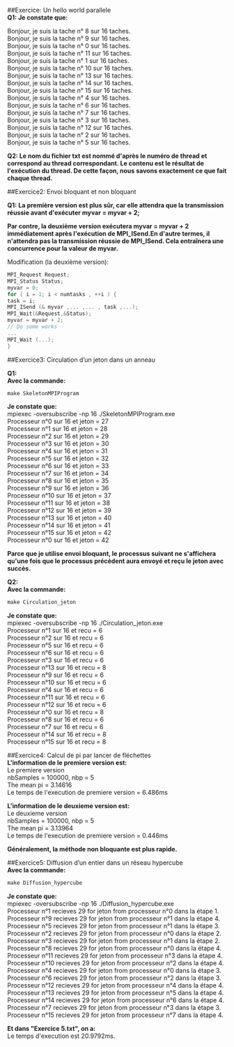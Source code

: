 ##Exercice: Un hello world parallele  
**Q1: Je constate que:**

Bonjour, je suis la tache n° 8 sur 16 taches.  
Bonjour, je suis la tache n° 9 sur 16 taches.  
Bonjour, je suis la tache n° 0 sur 16 taches.  
Bonjour, je suis la tache n° 11 sur 16 taches.  
Bonjour, je suis la tache n° 1 sur 16 taches.  
Bonjour, je suis la tache n° 10 sur 16 taches.  
Bonjour, je suis la tache n° 13 sur 16 taches.  
Bonjour, je suis la tache n° 14 sur 16 taches.  
Bonjour, je suis la tache n° 15 sur 16 taches.  
Bonjour, je suis la tache n° 4 sur 16 taches.  
Bonjour, je suis la tache n° 6 sur 16 taches.  
Bonjour, je suis la tache n° 7 sur 16 taches.  
Bonjour, je suis la tache n° 3 sur 16 taches.  
Bonjour, je suis la tache n° 12 sur 16 taches.  
Bonjour, je suis la tache n° 2 sur 16 taches.  
Bonjour, je suis la tache n° 5 sur 16 taches.  

**Q2: Le nom du fichier txt est nommé d'après le numéro de thread et correspond au thread correspondant. Le contenu est le résultat de l'exécution du thread. De cette façon, nous savons exactement ce que fait chaque thread.**  

##Exercice2: Envoi bloquant et non bloquant  

**Q1:**
**La première version est plus sûr, car elle attendra que la transmission réussie avant d'exécuter myvar = myvar + 2;**  

**Par contre, la deuxième version  exécutera myvar = myvar + 2 immédiatement après l'exécution de MPI_ISend.En d'autre termes, il n'attendra pas la transmission réussie de MPI_ISend. Cela entraînera une concurrence pour la valeur de myvar.**  

Modification (la deuxième version):  
```cpp
MPI_Request Request;
MPI_Status Status;
myvar = 0;
for ( i = 1; i < numtasks , ++i ) {
task = i;
MPI_ISend (& myvar ,... ,... , task ,...);
MPI_Wait(&Request,&Status);
myvar = myvar + 2;
// Do some works
...
MPI_Wait (...);
}
```

##Exercice3: Circulation d’un jeton dans un anneau

**Q1:**   
**Avec la commande:**  
```cpp
make SkeletonMPIProgram
```   
**Je constate que:**  
mpiexec -oversubscribe -np 16 ./SkeletonMPIProgram.exe  
Processeur n°0 sur 16 et jeton = 27  
Processeur n°1 sur 16 et jeton = 28  
Processeur n°2 sur 16 et jeton = 29  
Processeur n°3 sur 16 et jeton = 30  
Processeur n°4 sur 16 et jeton = 31  
Processeur n°5 sur 16 et jeton = 32  
Processeur n°6 sur 16 et jeton = 33  
Processeur n°7 sur 16 et jeton = 34  
Processeur n°8 sur 16 et jeton = 35  
Processeur n°9 sur 16 et jeton = 36  
Processeur n°10 sur 16 et jeton = 37  
Processeur n°11 sur 16 et jeton = 38  
Processeur n°12 sur 16 et jeton = 39  
Processeur n°13 sur 16 et jeton = 40  
Processeur n°14 sur 16 et jeton = 41  
Processeur n°15 sur 16 et jeton = 42  
Processeur n°0 sur 16 et jeton = 42  

**Parce que je utilise envoi bloquant, le processus suivant ne s'affichera qu'une fois que le processus précédent aura envoyé et reçu le jeton avec succès.**

**Q2:**  
**Avec la commande:**  
```cpp
make Circulation_jeton
```  
**Je constate que:**  
mpiexec -oversubscribe -np 16 ./Circulation_jeton.exe  
Processeur n°1 sur 16 et recu = 6  
Processeur n°2 sur 16 et recu = 6  
Processeur n°5 sur 16 et recu = 6  
Processeur n°6 sur 16 et recu = 6  
Processeur n°3 sur 16 et recu = 6  
Processeur n°13 sur 16 et recu = 8  
Processeur n°9 sur 16 et recu = 6  
Processeur n°10 sur 16 et recu = 6  
Processeur n°4 sur 16 et recu = 6  
Processeur n°11 sur 16 et recu = 6  
Processeur n°12 sur 16 et recu = 6  
Processeur n°0 sur 16 et recu = 8  
Processeur n°8 sur 16 et recu = 6  
Processeur n°7 sur 16 et recu = 6  
Processeur n°14 sur 16 et recu = 8  
Processeur n°15 sur 16 et recu = 8  


##Exercice4: Calcul de pi par lancer de fléchettes  
**L'information de le premiere version est:**  
Le premiere version  
nbSamples = 100000, nbp = 5  
The mean pi = 3.14616  
Le temps de l'execution de premiere version = 6.486ms  


**L'information de le deuxieme version est:**  
Le deuxieme version  
nbSamples = 100000, nbp = 5  
The mean pi = 3.13964  
Le temps de l'execution de premiere version = 0.446ms  

**Généralement, la méthode non bloquante est plus rapide.**  


##Exercice5: Diffusion d’un entier dans un réseau hypercube  
**Avec la commande:**    
```cpp
make Diffusion_hypercube
```  
**Je constate que:**  
mpiexec -oversubscribe -np 16 ./Diffusion_hypercube.exe  
Processeur n°1 recieves 29 for jeton from processeur n°0 dans la étape 1.  
Processeur n°9 recieves 29 for jeton from processeur n°1 dans la étape 4.  
Processeur n°5 recieves 29 for jeton from processeur n°1 dans la étape 3.  
Processeur n°2 recieves 29 for jeton from processeur n°0 dans la étape 2.  
Processeur n°3 recieves 29 for jeton from processeur n°1 dans la étape 2.  
Processeur n°8 recieves 29 for jeton from processeur n°0 dans la étape 4.  
Processeur n°11 recieves 29 for jeton from processeur n°3 dans la étape 4.  
Processeur n°10 recieves 29 for jeton from processeur n°2 dans la étape 4.  
Processeur n°4 recieves 29 for jeton from processeur n°0 dans la étape 3.  
Processeur n°6 recieves 29 for jeton from processeur n°2 dans la étape 3.  
Processeur n°12 recieves 29 for jeton from processeur n°4 dans la étape 4.  
Processeur n°13 recieves 29 for jeton from processeur n°5 dans la étape 4.  
Processeur n°14 recieves 29 for jeton from processeur n°6 dans la étape 4.  
Processeur n°7 recieves 29 for jeton from processeur n°3 dans la étape 3.  
Processeur n°15 recieves 29 for jeton from processeur n°7 dans la étape 4.  

**Et dans "Exercice 5.txt", on a:**    
Le temps d'execution est 20.9792ms.
